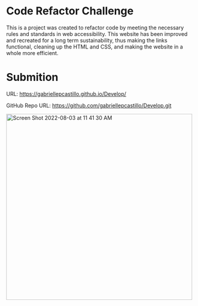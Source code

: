 # Code Refactor Challenge 
This is a project was created to refactor code by meeting the necessary rules and standards in web accessibility. This website has been improved and recreated for a long term sustainability, thus making the links functional, cleaning up the HTML and CSS, and making the website in a whole more efficient. 

# Submition 
URL: https://gabriellepcastillo.github.io/Develop/ 

GitHub Repo URL: https://github.com/gabriellepcastillo/Develop.git 

<img width="497" alt="Screen Shot 2022-08-03 at 11 41 30 AM" src="https://user-images.githubusercontent.com/109112189/182650993-ec666a26-bc8d-4bf7-a3ab-57aa93fd42cd.png">

